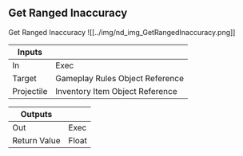 ## Get Ranged Inaccuracy
Get Ranged Inaccuracy
![[../img/nd_img_GetRangedInaccuracy.png]]

|Inputs||
|--|--|
| In | Exec |
| Target | Gameplay Rules Object Reference |
| Projectile | Inventory Item Object Reference |

|Outputs||
|--|--|
| Out | Exec |
| Return Value | Float |
